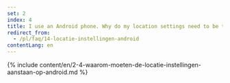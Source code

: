 ```yaml
---
set: 2
index: 4
title: I use an Android phone. Why do my location settings need to be turned on?
redirect_from: 
  - /pl/faq/14-locatie-instellingen-android
contentLang: en
---
```

{% include content/en/2-4-waarom-moeten-de-locatie-instellingen-aanstaan-op-android.md %}
